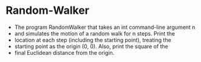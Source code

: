 # Random-Walker

* The program RandomWalker that takes an int command-line argument n
 * and simulates the motion of a random walk for n steps. Print the
 * location at each step (including the starting point), treating the
 * starting point as the origin (0, 0). Also, print the square of the
 * final Euclidean distance from the origin.
